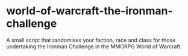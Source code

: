 world-of-warcraft-the-ironman-challenge
=======================================

A small script that randomises your faction, race and class for those undertaking the Ironman Challenge in the MMORPG World of Warcraft.
